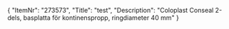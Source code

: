 {
  "ItemNr": "273573",
  "Title": "test",
  "Description": "Coloplast Conseal 2-dels, basplatta för kontinenspropp, ringdiameter 40 mm"
}